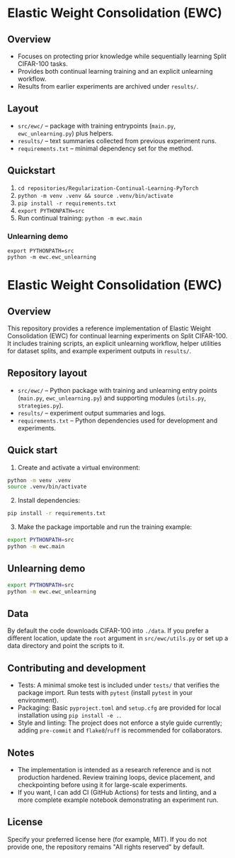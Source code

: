 # Elastic Weight Consolidation (EWC)

## Overview
- Focuses on protecting prior knowledge while sequentially learning Split CIFAR-100 tasks.
- Provides both continual learning training and an explicit unlearning workflow.
- Results from earlier experiments are archived under `results/`.

## Layout
- `src/ewc/` – package with training entrypoints (`main.py`, `ewc_unlearning.py`) plus helpers.
- `results/` – text summaries collected from previous experiment runs.
- `requirements.txt` – minimal dependency set for the method.

## Quickstart
1. `cd repositories/Regularization-Continual-Learning-PyTorch`
2. `python -m venv .venv && source .venv/bin/activate`
3. `pip install -r requirements.txt`
4. `export PYTHONPATH=src`
5. Run continual training: `python -m ewc.main`

### Unlearning demo
```
export PYTHONPATH=src
python -m ewc.ewc_unlearning
```

# Elastic Weight Consolidation (EWC)

Overview
--------

This repository provides a reference implementation of Elastic Weight Consolidation (EWC)
for continual learning experiments on Split CIFAR-100. It includes training scripts,
an explicit unlearning workflow, helper utilities for dataset splits, and example
experiment outputs in `results/`.

Repository layout
-----------------

- `src/ewc/` – Python package with training and unlearning entry points (`main.py`,
	`ewc_unlearning.py`) and supporting modules (`utils.py`, `strategies.py`).
- `results/` – experiment output summaries and logs.
- `requirements.txt` – Python dependencies used for development and experiments.

Quick start
-----------

1. Create and activate a virtual environment:

```bash
python -m venv .venv
source .venv/bin/activate
```

2. Install dependencies:

```bash
pip install -r requirements.txt
```

3. Make the package importable and run the training example:

```bash
export PYTHONPATH=src
python -m ewc.main
```

Unlearning demo
---------------

```bash
export PYTHONPATH=src
python -m ewc.ewc_unlearning
```

Data
----

By default the code downloads CIFAR-100 into `./data`. If you prefer a different
location, update the `root` argument in `src/ewc/utils.py` or set up a data
directory and point the scripts to it.

Contributing and development
----------------------------

- Tests: A minimal smoke test is included under `tests/` that verifies the package
	import. Run tests with `pytest` (install `pytest` in your environment).
- Packaging: Basic `pyproject.toml` and `setup.cfg` are provided for local
	installation using `pip install -e .`.
- Style and linting: The project does not enforce a style guide currently; adding
	`pre-commit` and `flake8`/`ruff` is recommended for collaborators.

Notes
-----

- The implementation is intended as a research reference and is not production
	hardened. Review training loops, device placement, and checkpointing before
	using it for large-scale experiments.
- If you want, I can add CI (GitHub Actions) for tests and linting, and a more
	complete example notebook demonstrating an experiment run.

License
-------

Specify your preferred license here (for example, MIT). If you do not provide
one, the repository remains "All rights reserved" by default.
